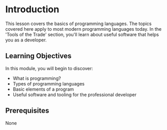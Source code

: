 # Introduction

This lesson covers the basics of programming languages. The topics covered here apply to most modern programming languages today. In the 'Tools of the Trade' section, you'll learn about useful software that helps you as a developer.

## Learning Objectives

In this module, you will begin to discover: 

- What is programming?
- Types of programming languages
- Basic elements of a program
- Useful software and tooling for the professional developer

## Prerequisites

None
